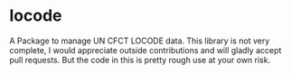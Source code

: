 # locode

A Package to manage UN CFCT LOCODE data. This library is not very complete,
I would appreciate outside contributions and will gladly accept pull requests.
But the code in this is pretty rough use at your own risk.
